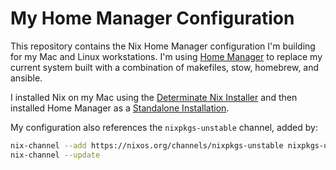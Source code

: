 # My Home Manager Configuration

This repository contains the Nix Home Manager configuration I'm building
for my Mac and Linux workstations. I'm using [Home Manager][1] to replace
my current system built with a combination of makefiles, stow, homebrew,
and ansible.

I installed Nix on my Mac using the [Determinate Nix Installer][2]
and then installed Home Manager as a [Standalone Installation][3].

My configuration also references the `nixpkgs-unstable` channel, added by:

```bash
nix-channel --add https://nixos.org/channels/nixpkgs-unstable nixpkgs-unstable
nix-channel --update
```

[1]:https://nix-community.github.io/home-manager/index.xhtml#ch-introduction
[2]:https://github.com/DeterminateSystems/nix-installer
[3]:https://nix-community.github.io/home-manager/index.xhtml#sec-install-standalone
